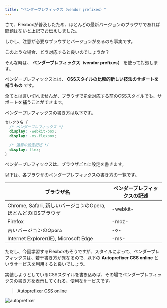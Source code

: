 ```yaml
---
title: "ベンダープレフィックス（vendor prefixes）"
---
```


さて、Flexboxが普及したため、ほとんどの最新バージョンのブラウザであれば問題はないと上記でお伝えしました。

しかし、注意が必要なブラウザとバージョンがあるのも事実です。

このような場合、どう対応すると良いのでしょうか？

そんな時は、 **ベンダープレフィックス（vendor prefixes）** を使って対処します。

ベンダープレフィックスとは、 **CSSスタイルの比較的新しい技法のサポートを補うもの** です。

全てとは言い切れませんが、ブラウザで完全対応する前のCSSスタイルでも、サポートを補うことができます。

ベンダープレフィックスの書き方は以下です。

```css
セレクタ名 {
  /* ベンダープレフィックス */
  display: -webkit-box;
  display: -ms-flexbox;

  /* 通常の設定記述 */
  display: flex;
}
```

ベンダープレフィックスは、ブラウザごとに設定を書きます。

以下は、各ブラウザのベンダープレフィックスの書き方の一覧です。

ブラウザ名 | ベンダープレフィックスの記述
------------ | -------------
Chrome, Safari, 新しいバージョンのOpera, ほとんどのiOSブラウザ | -webkit-
Firefox | -moz-
古いバージョンのOpera | -o-
Internet Explorer(IE), Microsoft Edge | -ms-

ただし、今回学習するFlexboxもそうですが、スタイルによって、ベンダープレフィックスは、若干書き方が異なるので、以下の **Autoprefixer CSS online** というサービスを利用すると良いでしょう。

実装しようとしているCSSスタイルを書き込めば、その場でベンダープレフィックスの書き方を表示してくれる、便利なサービスです。

> [Autoprefixer CSS online](https://autoprefixer.github.io/)

![autoprefixer](https://storage.googleapis.com/zenn-user-upload/918r5yg6jl1t9919g9vsc2pid9dj)